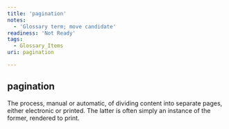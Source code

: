 ```yaml
---
title: 'pagination'
notes:
  - 'Glossary term; move candidate'
readiness: 'Not Ready'
tags:
  - Glossary_Items
uri: pagination

---
```

## pagination

The process, manual or automatic, of dividing content into separate pages, either electronic or printed. The latter is often simply an instance of the former, rendered to print.

